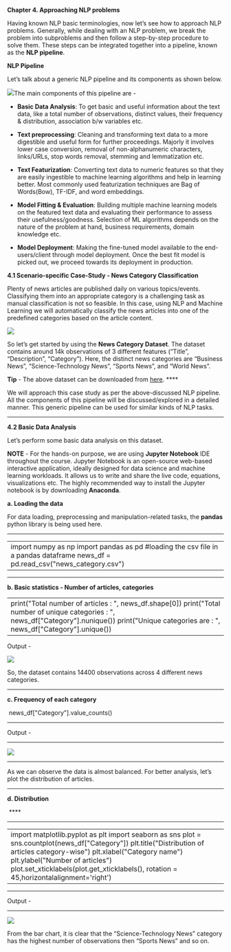 **Chapter 4. Approaching NLP problems** 

Having known NLP basic terminologies, now let’s see how to approach NLP problems. Generally, while dealing with an NLP problem, we break the problem into subproblems and then follow a step-by-step procedure to solve them. These steps can be integrated together into a pipeline, known as the **NLP pipeline**.

**NLP Pipeline**

Let’s talk about a generic NLP pipeline and its components as shown below.

![](https://lh7-us.googleusercontent.com/0Gtfcsu0cA6frdynFZckjyzfhz5uGApJ_7iquhrF3B6zqla8NFNm7AKAz3THW6vE-oi5jiiAH5ajBb4fFpXResakTzcURHZk08lBCN5wTovFRRdjQt66KeKCgOQAb5f2DAzxHTtcblmTU5j-Vab1Ppg)The main components of this pipeline are - 

- **Basic Data Analysis**: To get basic and useful information about the text data, like a total number of observations, distinct values, their frequency & distribution, association b/w variables etc. 

- **Text preprocessing**: Cleaning and transforming text data to a more digestible and useful form for further proceedings. Majorly it involves lower case conversion, removal of non-alphanumeric characters, links/URLs, stop words removal, stemming and lemmatization etc.

- **Text Featurization**: Converting text data to numeric features so that they are easily ingestible to machine learning algorithms and help in learning better. Most commonly used featurization techniques are Bag of Words(Bow), TF-IDF, and word embeddings. 

- **Model Fitting & Evaluation**: Building multiple machine learning models on the featured text data and evaluating their performance to assess their usefulness/goodness. Selection of ML algorithms depends on the nature of the problem at hand, business requirements, domain knowledge etc. 

- **Model Deployment**: Making the fine-tuned model available to the end-users/client through model deployment. Once the best fit model is picked out, we proceed towards its deployment in production.

**4.1 Scenario-specific Case-Study - News Category Classification**

Plenty of news articles are published daily on various topics/events. Classifying them into an appropriate category is a challenging task as manual classification is not so feasible. In this case, using NLP and Machine Learning we will automatically classify the news articles into one of the predefined categories based on the article content.

![](https://lh7-us.googleusercontent.com/DU4ISDRAJzlREgb9RBqKyKrpmviHBfjj8Uiitob6Wf830ycKlBlZU9SBC4O3LoJ7VoKny2ZVQWpIulLuKn_pjJgcPnBgVMMdI717ohL-XMk9wh2IyQ0QutUri2C-Dbvd-sGUQk4H-dpTaNwm3j05aJA)

So let’s get started by using the **News Category Dataset**. The dataset contains around 14k observations of 3 different features (“Title”, “Description”, “Category”). Here, the distinct news categories are “Business News”, “Science-Technology News”, “Sports News”, and “World News”.

**Tip** - The above dataset can be downloaded from [here](https://drive.google.com/file/d/1EDNZ7ruyVQGdCeX4yIKTx5lYLq51tIJo/view?usp=share_link). ****

We will approach this case study as per the above-discussed NLP pipeline. All the components of this pipeline will be discussed/explored in a detailed manner. This generic pipeline can be used for similar kinds of NLP tasks.  

****

**4.2 Basic Data Analysis**

Let’s perform some basic data analysis on this dataset.

**NOTE** - For the hands-on purpose, we are using **Jupyter Notebook** IDE throughout the course. Jupyter Notebook is an open-source web-based interactive application, ideally designed for data science and machine learning workloads. It allows us to write and share the live code, equations, visualizations etc. The highly recommended way to install the Jupyter notebook is by downloading **Anaconda**.

**a. Loading the data**

For data loading, preprocessing and manipulation-related tasks, the **pandas** python library is being used here.

****

|                                                                                                                                  |
| -------------------------------------------------------------------------------------------------------------------------------- |
| import numpy as np import pandas as pd #loading the csv file in a pandas dataframe news\_df = pd.read\_csv("news\_category.csv") |

****

**b. Basic statistics - Number of articles, categories** 

|                                                                                                                                                                                                           |
| --------------------------------------------------------------------------------------------------------------------------------------------------------------------------------------------------------- |
| print("Total number of articles : ", news\_df.shape\[0]) print("Total number of unique categories : ", news\_df\["Category"].nunique()) print("Unique categories are : ", news\_df\["Category"].unique()) |

Output - 

![](https://lh7-us.googleusercontent.com/avYqdF_LftsgV-jwUviHK1JU5-FSFTaCOXK--inc8n_wXVlgO9yZ_43prKX6X-lgZ6bRYqcoH8RpeKnbFVH7_I1ghtnzUcCyEXoBO4YWRQDhlNU1kIAQUOitOO39BgiFq3GK0uakZaolMjAe0bM_Cg8)

So, the dataset contains 14400 observations across 4 different news categories.

****

**c. Frequency of each category** 

 news\_df\["Category"].value\_counts()

****

Output - 

****

![](https://lh7-us.googleusercontent.com/4fNm3khkocxR2jozeUH_TOmV9ecJ-6T6_lVg6bNV9-ohOuXQwXvzpCzrDFaD8wsFA5EcJcd7RQy6eQkFZXBfvtLeIZFEyDPqb6DqSvTY66F-3IFeI0qNWeJaNVJvQXpNJbSO9dKr3En6Q56JV1JeLXI)

****

As we can observe the data is almost balanced. For better analysis, let’s plot the distribution of articles.

****

**d. Distribution**

 ****

****

|                                                                                                                                                                                                                                                                                                              |
| ------------------------------------------------------------------------------------------------------------------------------------------------------------------------------------------------------------------------------------------------------------------------------------------------------------ |
| import matplotlib.pyplot as plt import seaborn as sns plot = sns.countplot(news\_df\["Category"]) plt.title("Distribution of articles category-wise") plt.xlabel("Category name") plt.ylabel("Number of articles") plot.set\_xticklabels(plot.get\_xticklabels(), rotation = 45,horizontalalignment='right') |

****

Output - 

****

![](https://lh7-us.googleusercontent.com/wsLlqQFvGTo8x-TLzNnbqFpFsn4hp_jp8o9hMOYKd5PI-V71fVJdea2t2CLBWqDPLh92sze9ReOgW30yO9tx65vEefjvhqWIF1zoJ3mHRK3iMGtXM3lz0n_o2cXWEraXehWwe_ltcixu8tgv0lHhDZo)

From the bar chart, it is clear that the “Science-Technology News” category has the highest number of observations then “Sports News” and so on.
